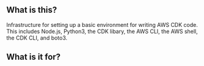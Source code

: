 ## What is this?

Infrastructure for setting up a basic environment for writing AWS CDK code. This includes Node.js, Python3, the CDK libary, 
the AWS CLI, the AWS shell, the CDK CLI, and boto3.

## What is it for?
